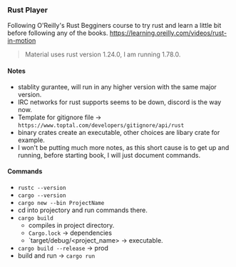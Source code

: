 ### Rust Player

Following O'Reilly's Rust Begginers course to try rust and
learn a little bit before following any of the books.
https://learning.oreilly.com/videos/rust-in-motion

> Material uses rust version 1.24.0, I am running 1.78.0.

#### Notes

- stablity gurantee, will run in any higher version with the same major version.
- IRC networks for rust supports seems to be down, discord is the way now.
- Template for gitignore file -> `https://www.toptal.com/developers/gitignore/api/rust`
- binary crates create an executable, other choices are libary crate for example.
- I won't be putting much more notes, as this short cause is to get up and running, before starting book, I will just document commands.

#### Commands

- `rustc --version`
- `cargo --version`
- `cargo new --bin ProjectName`
- cd into projectory and run commands there.
- `cargo build`
  - compiles in project directory.
  - `Cargo.lock` -> dependencies
  - `target/debug/<project_name> -> executable.
- `cargo build --release` -> prod
- build and run -> `cargo run`
